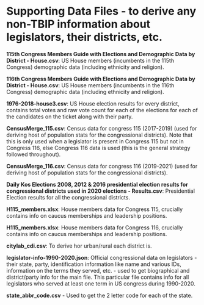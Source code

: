# Supporting Data Files - to derive any non-TBIP information about legislators, their districts, etc.

**115th Congress Members Guide with Elections and Demographic Data by District - House.csv**: US House members (incumbents in the 115th Congress) demographic data (including ethnicity and religion). 

**116th Congress Members Guide with Elections and Demographic Data by District - House.csv**: US House members (incumbents in the 116th Congress) demographic data (including ethnicity and religion). 

**1976-2018-house3.csv**: US House election results for every district, contains total votes and raw vote count for each of the elections for each of the candidates on the ticket along with their party. 

**CensusMerge_115.csv**: Census data for congress 115 (2017-2019) (used for deriving host of population stats for the congressional districts). Note that this is only used when a legislator is present in Congress 115 but not in Congress 116, else Congress 116 data is used (this is the general strategy followed throughout).

**CensusMerge_116.csv**: Census data for congress 116 (2019-2021) (used for deriving host of population stats for the congressional districts). 

**Daily Kos Elections 2008, 2012 & 2016 presidential election results for congressional districts used in 2020 elections - Results.csv**: Presidential Election results for all the congressional districts. 

**H115_members.xlsx**: House members data for Congress 115, crucially contains info on caucus memberships and leadership positions. 

**H115_members.xlsx**: House members data for Congress 116, crucially contains info on caucus memberships and leadership positions. 

**citylab_cdi.csv**: To derive hor urban/rural each district is. 

**legislator-info-1990-2020.json**: Official congressional data on legislators - their state, party, identification information like name and various IDs, information on the terms they served, etc. - used to get biographical and district/party info for the main file. This particular file contains info for all legislators who served at least one term in US congress during 1990-2020. 

**state_abbr_code.csv** - Used to get the 2 letter code for each of the state.
